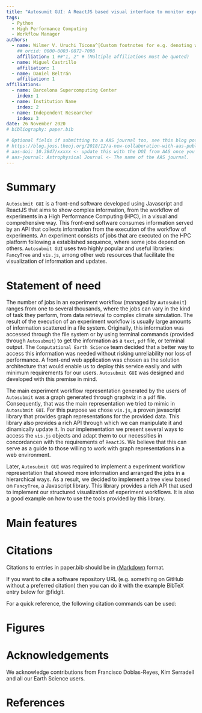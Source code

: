 ```yaml
---
title: "Autosumit GUI: A ReactJS based visual interface to monitor experiments in a High Performance Computing environment"
tags:
  - Python
  - High Performance Computing
  - Workflow Manager
authors:
  - name: Wilmer V. Uruchi Ticona^[Custom footnotes for e.g. denoting who the corresponding author is can be included like this.]
    ## orcid: 0000-0003-0872-7098
    affiliation: 1 ##"1, 2" # (Multiple affiliations must be quoted)
  - name: Miguel Castrillo
    affiliation: 1
  - name: Daniel Beltrán
    affiliation: 1
affiliations:
  - name: Barcelona Supercomputing Center 
    index: 1
  - name: Institution Name
    index: 2
  - name: Independent Researcher
    index: 3
date: 26 November 2020
# bibliography: paper.bib

# Optional fields if submitting to a AAS journal too, see this blog post:
# https://blog.joss.theoj.org/2018/12/a-new-collaboration-with-aas-publishing
# aas-doi: 10.3847/xxxxx <- update this with the DOI from AAS once you know it.
# aas-journal: Astrophysical Journal <- The name of the AAS journal.
---
```


# Summary

`Autosubmit GUI` is a front-end software developed using Javascript and ReactJS that aims to show complex 
information, from the workflow of experiments in a High Performance Computing (HPC), in a visual and comprehensive way. 
This front-end software consumes information served by an API that collects information from the execution of the workflow of experiments. 
An experiment consists of jobs that are executed on the HPC platform following a established sequence, where some jobs depend on others.
`Autosubmit GUI` uses two highly popular and useful libraries: `FancyTree` and `vis.js`, among other web resources that facilitate the visualization of information
and updates. 


# Statement of need

The number of jobs in an experiment workflow (managed by `Autosubmit`) ranges from one to several thousands, where the jobs can vary in the kind of task they perform, from data retrieval to complex climate simulation. 
The result of the execution of an experiment workflow is usually large amounts of information scattered in a file system. 
Originally, this information was accessed through the file system or by using terminal commands (provided through `Autosubmit`) to get the information as a `text`, `pdf` file, or terminal output.
The `Computational Earth Science` team decided that a better way to access this information was needed without risking unreliability nor loss of performance.
A front-end web application was chosen as the solution architecture that would enable us to deploy this service easily and with minimum requirements for our users. 
`Autosubmit GUI` was designed and developed with this premise in mind.

The main experiment workflow representation generated by the users of `Autosubmit` was a graph generated through graphviz in a `pdf` file. 
Consequently, that was the main representation we tried to mimic in `Autosubmit GUI`.
For this purpose we chose `vis.js`, a proven javascript library that provides graph representations for the provided data. 
This library also provides a rich API through which we can manipulate it and dinamically update it. 
In our implementation we present several ways to access the `vis.js` objects and adapt them to our necessities in concordancen with the requirements of `ReactJS`.
We believe that this can serve as a guide to those willing to work with graph representations in a web environment.

Later, `Autosubmit GUI` was required to implement a experiment workflow representation that showed more information and arranged the jobs in a hierarchical ways.
As a result, we decided to implement a tree view based on `FancyTree`, a Javascript library. 
This library provides a rich API that used to implement our structured visualization of experiment workflows. 
It is also a good example on how to use the tools provided by this library.


# Main features

<!--![Graph Representation of experiment.\label{fig:graph_rep}](graph_rep.png)
\autoref{fig:example}. -->

<!-- Single dollars ($) are required for inline mathematics e.g. $f(x) = e^{\pi/x}$

Double dollars make self-standing equations:

$$
\Theta(x) = \left\{\begin{array}{l}
0\textrm{ if } x < 0\cr
1\textrm{ else}
\end{array}\right.
$$

You can also use plain \LaTeX for equations
\begin{equation}\label{eq:fourier}
\hat f(\omega) = \int\_{-\infty}^{\infty} f(x) e^{i\omega x} dx
\end{equation}
and refer to \autoref{eq:fourier} from text. -->

# Citations

<!-- Work in progress -->

Citations to entries in paper.bib should be in
[rMarkdown](http://rmarkdown.rstudio.com/authoring_bibliographies_and_citations.html)
format.

If you want to cite a software repository URL (e.g. something on GitHub without a preferred
citation) then you can do it with the example BibTeX entry below for @fidgit.

For a quick reference, the following citation commands can be used:
<!--
- `@author:2001` -> "Author et al. (2001)"
- `[@author:2001]` -> "(Author et al., 2001)"
- `[@author1:2001; @author2:2001]` -> "(Author1 et al., 2001; Author2 et al., 2002)"

-->
# Figures

<!-- Work in progress -->

<!-- Figures can be included like this:
![Caption for example figure.\label{fig:example}](figure.png)
and referenced from text using \autoref{fig:example}. -->

# Acknowledgements

We acknowledge contributions from Francisco Doblas-Reyes, Kim Serradell and all our Earth Science users.

# References
